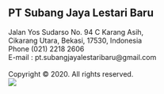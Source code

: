 <div class="footer">
	<div class="footer-content">
		<h2>PT Subang Jaya Lestari Baru</h2>
		Jalan Yos Sudarso No. 94 C Karang Asih,
		<br>
		Cikarang Utara, Bekasi, 17530, Indonesia
		<br>
		Phone (021) 2218 2606
		<br>
		E-mail : pt.subangjayalestaribaru@gmail.com
		<br>
		<br>
		Copyright &copy 2020. All rights reserved.
	</div>
	<div class="footer-content">
		<a href="mailto:pt.subangjayalestaribaru@gmail.com"><img src={{ "assets/images/email.png" | relative_url }} class="footer-img"></a>
	</div>
</div>
